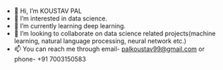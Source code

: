 - 👋 Hi, I’m KOUSTAV PAL
- 👀 I’m interested in data science.
- 🌱 I’m currently learning deep learning.
- 💞️ I’m looking to collaborate on data science related projects(machine learning, natural language processing, neural network etc.)
- 📫 You can reach me through email- palkoustav99@gmail.com or phone- +91 7003150583
